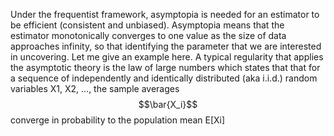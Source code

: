 <script type="text/javascript"
   src="http://cdn.mathjax.org/mathjax/latest/MathJax.js?config=TeX-AMS-MML_HTMLorMML">
</script>

Under the frequentist framework, asymptopia is needed for an estimator to be efficient (consistent and unbiased). Asymptopia means that the estimator monotonically converges to one value as the size of data approaches infinity, so that identifying the parameter that we are interested in uncovering. Let me give an example here. A typical regularity that applies the asymptotic theory is the law of large numbers which states that  that for a sequence of independently and identically distributed (aka i.i.d.) random variables X1, X2, ..., the sample averages $$\bar{X_i}$$ converge in probability to the population mean E[Xi] 
